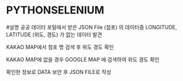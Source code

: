 # PYTHONSELENIUM

#설명
공공 데이터 포털에서 받은 JSON File (점포) 의 데이터중 LONGITUDE, LATITUDE (위도, 경도) 가 없는 데이터 발견
  
  KAKAO MAP에서 점포 명 검색 후 위도 경도 확인
  
  KAKAO MAP에 없을 경우 GOOGLE MAP 에 검색하여 위도 경도 확인
  
  확인한 정보로 DATA 보안 후 JSON FILE로 작성

